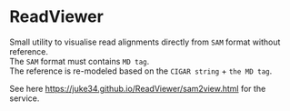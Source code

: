 # ReadViewer
Small utility to visualise read alignments directly from `SAM` format without reference.  
The `SAM` format must contains `MD tag`.  
The reference is re-modeled based on the `CIGAR string` + `the MD tag`.

See here https://juke34.github.io/ReadViewer/sam2view.html for the service.

